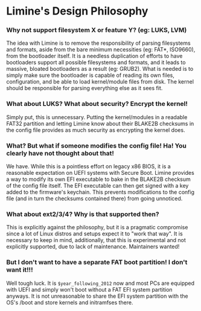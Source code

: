 # Limine's Design Philosophy

### Why not support filesystem X or feature Y? (eg: LUKS, LVM)

The idea with Limine is to remove the responsibility of parsing filesystems and formats, aside from the bare minimum necessities (eg: FAT*, ISO9660),
from the bootloader itself.
It is a needless duplication of efforts to have bootloaders support all possible filesystems and formats, and it leads to massive, bloated
bootloaders as a result (eg: GRUB2).
What is needed is to simply make sure the bootloader is capable of reading its own files, configuration, and be able to load kernel/module files
from disk. The kernel should be responsible for parsing everything else as it sees fit.

### What about LUKS? What about security? Encrypt the kernel!

Simply put, this is unnecessary. Putting the kernel/modules in a readable FAT32 partition and letting Limine know about their BLAKE2B checksums
in the config file provides as much security as encrypting the kernel does.

### What? But what if someone modifies the config file! Ha! You clearly have not thought about that!

We have. While this is a pointless effort on legacy x86 BIOS, it is a reasonable expectation on UEFI systems with Secure Boot. Limine provides a
way to modify its own EFI executable to bake in the BLAKE2B checksum of the config file itself. The EFI executable can then get signed with
a key added to the firmware's keychain. This prevents modifications to the config file (and in turn the checksums contained there)
from going unnoticed.

### What about ext2/3/4? Why is that supported then?

This is explicitly against the philosophy, but it is a pragmatic compromise since a lot of Linux distros and setups expect it to "work that way".
It is necessary to keep in mind, additionally, that this is experimental and not explicitly supported, due to lack of maintenance. Maintainers wanted!

### But I don't want to have a separate FAT boot partition! I don't want it!!!

Well tough luck. It is `$year_following_2012` now and most PCs are equipped with UEFI and simply won't boot without a FAT EFI system partition
anyways. It is not unreasonable to share the EFI system partition with the OS's /boot and store kernels and initramfses there.
